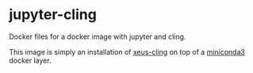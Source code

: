 # jupyter-cling

Docker files for a docker image with jupyter and cling.

This image is simply an installation of [xeus-cling](https://github.com/QuantStack/xeus-cling) on top 
of a [miniconda3](https://docs.anaconda.com/anaconda/user-guide/tasks/integration/docker) docker layer.

